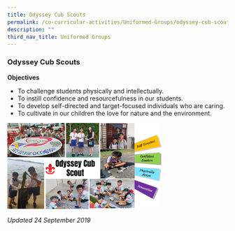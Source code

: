 ```yaml
---
title: Odyssey Cub Scouts
permalink: /co-curricular-activities/Uniformed-Groups/odyssey-cub-scouts
description: ""
third_nav_title: Uniformed Groups
---
```

### Odyssey Cub Scouts

**Objectives**

*   To challenge students physically and intellectually.
*   To instill confidence and resourcefulness in our students.
*   To develop self-directed and target-focused individuals who are caring.
*   To cultivate in our children the love for nature and the environment.

<img src="/images/ug2.png" 
     style="width:70%">

*Updated 24 September 2019*